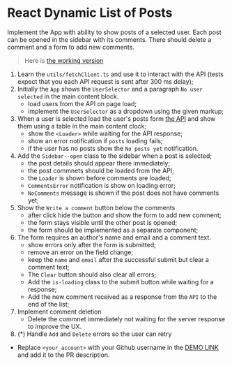 # React Dynamic List of Posts

Implement the App with ability to show posts of a selected user. Each post can
be opened in the sidebar with its comments. There should delete a comment and a
form to add new comments.

> Here is [the working version](https://mate-academy.github.io/react_dynamic-list-of-posts/)

1. Learn the `utils/fetchClient.ts` and use it to interact with the API (tests expect that you each API request is sent after 300 ms delay);
1. Initially the `App` shows the `UserSelector` and a paragraph `No user selected` in the main content block.
    - load users from the API on page load;
    - implement the `UserSelector` as a dropdown using the given markup;
1. When a user is selected load the user's posts form [the API](https://mate-academy.github.io/fe-students-api/) and show them using a table in the main content clock;
    - show the `<Loader>` while waiting for the API response;
    - show an error notification if `posts` loading fails;
    - if the user has no posts show the `No posts yet` notification.
1. Add the `Sidebar--open` class to the sidebar when a post is selected;
    - the post details should appear there immediately;
    - the post commnets should be loaded from the API;
    - the `Loader` is shown before comments are loaded;
    - `CommentsError` notification is show on loading error;
    - `NoComments` message is shown if the post does not have comments yet;
1. Show the `Write a comment` button below the comments
    - after click hide the button and show the form to add new comment;
    - the form stays visible until the other post is opened;
    - the form should be implemented as a separate component;
1. The form requires an author's name and email and a comment text.
    - show errors only after the form is submitted;
    - remove an error on the field change;
    - keep the `name` and `email` after the successful submit but clear a comment text;
    - The `Clear` button should also clear all errors;
    - Add the `is-loading` class to the submit button while waiting for a response;
    - Add the new comment received as a response from the `API` to the end of the list;
1. Implement comment deletion
    - Delete the commnet immediately not waiting for the server response to improve the UX.
1. (*) Handle `Add` and `Delete` errors so the user can retry

- Replace `<your_account>` with your Github username in the [DEMO LINK](https://Sergey-Mironenko.github.io/react_dynamic-list-of-posts/) and add it to the PR description.
